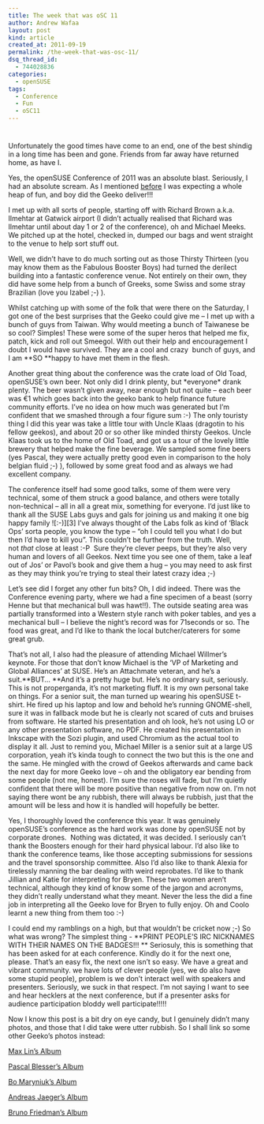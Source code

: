 ```yaml
---
title: The week that was oSC 11
author: Andrew Wafaa
layout: post
kind: article
created_at: 2011-09-19
permalink: /the-week-that-was-osc-11/
dsq_thread_id:
  - 744028836
categories:
  - openSUSE
tags:
  - Conference
  - Fun
  - oSC11
---
```

# 

Unfortunately the good times have come to an end, one of the best shindig in a long time has been and gone. Friends from far away have returned home, as have I.

Yes, the openSUSE Conference of 2011 was an absolute blast. Seriously, I had an absolute scream. As I mentioned [before][1] I was expecting a whole heap of fun, and boy did the Geeko deliver!!!

 [1]: http://andrew.wafaa.eu/2011/08/30/what-the-opensuse-conference-means-to-me.html "What the openSUSE Conference means to me"

I met up with all sorts of people, starting off with Richard Brown a.k.a. Ilmehtar at Gatwick airport (I didn’t actually realised that Richard was Ilmehtar until about day 1 or 2 of the conference), oh and Michael Meeks. We pitched up at the hotel, checked in, dumped our bags and went straight to the venue to help sort stuff out.

Well, we didn’t have to do much sorting out as those Thirsty Thirteen (you may know them as the Fabulous Booster Boys) had turned the derilect building into a fantastic conference venue. Not entirely on their own, they did have some help from a bunch of Greeks, some Swiss and some stray Brazilian (love you Izabel ;-) ).

Whilst catching up with some of the folk that were there on the Saturday, I got one of the best surprises that the Geeko could give me – I met up with a bunch of guys from Taiwan. Why would meeting a bunch of Taiwanese be so cool? Simples! These were some of the super heros that helped me fix, patch, kick and roll out Smeegol. With out their help and encouragement I doubt I would have survived. They are a cool and crazy  bunch of guys, and I am **SO **happy to have met them in the flesh.

Another great thing about the conference was the crate load of Old Toad, openSUSE’s own beer. Not only did I drink plenty, but \*everyone\* drank plenty. The beer wasn’t given away, near enough but not quite – each beer was €1 which goes back into the geeko bank to help finance future community efforts. I’ve no idea on how much was generated but I’m confident that we smashed through a four figure sum :-) The only touristy thing I did this year was take a little tour with Uncle Klaas (dragotin to his fellow geekos), and about 20 or so other like minded thirsty Geekos. Uncle Klaas took us to the home of Old Toad, and got us a tour of the lovely little brewery that helped make the fine beverage. We sampled some fine beers (yes Pascal, they were actually pretty good even in comparison to the holy belgian fluid ;-) ), followed by some great food and as always we had excellent company.

The conference itself had some good talks, some of them were very technical, some of them struck a good balance, and others were totally non-technical – all in all a great mix, something for everyone. I’d just like to thank all the SUSE Labs guys and gals for joining us and making it one big happy family ![:-)][3] I’ve always thought of the Labs folk as kind of ‘Black Ops’ sorta people, you know the type – “oh I could tell you what I do but then I’d have to kill you”. This couldn’t be further from the truth. Well, not *that* close at least :-P  Sure they’re clever peeps, but they’re also very human and lovers of all Geekos. Next time you see one of them, take a leaf out of Jos’ or Pavol’s book and give them a hug – you may need to ask first as they may think you’re trying to steal their latest crazy idea ;-)

Let’s see did I forget any other fun bits? Oh, I did indeed. There was the Conference evening party, where we had a fine specimen of a beast (sorry Henne but that mechanical bull was hawt!!). The outside seating area was partially transformed into a Western style ranch with poker tables, and yes a mechanical bull – I believe the night’s record was for 71seconds or so. The food was great, and I’d like to thank the local butcher/caterers for some great grub.

That’s not all, I also had the pleasure of attending Michael Willmer’s keynote. For those that don’t know Michael is the ‘VP of Marketing and Global Alliances’ at SUSE. He’s an Attachmate veteran, and he’s a suit.**BUT… **And it’s a pretty huge but. He’s no ordinary suit, seriously. This is not properganda, it’s not marketing fluff. It is my own personal take on things. For a senior suit, the man turned up wearing his openSUSE t-shirt. He fired up his laptop and low and behold he’s running GNOME-shell, sure it was in fallback mode but he is clearly not scared of cuts and bruises from software. He started his presentation and oh look, he’s not using LO or any other presentation software, no PDF. He created his presentation in Inkscape with the Sozi plugin, and used Chromium as the actual tool to display it all. Just to remind you, Michael Miller is a senior suit at a large US corporation, yeah it’s kinda tough to connect the two but this is the one and the same. He mingled with the crowd of Geekos afterwards and came back the next day for more Geeko love – oh and the obligatory ear bending from some people (not me, honest). I’m sure the roses will fade, but I’m quietly confident that there will be more positive than negative from now on. I’m not saying there wont be any rubbish, there will always be rubbish, just that the amount will be less and how it is handled will hopefully be better.

Yes, I thoroughly loved the conference this year. It was genuinely openSUSE’s conference as the hard work was done by openSUSE not by corporate drones.  Nothing was dictated, it was decided. I seriously can’t thank the Boosters enough for their hard physical labour. I’d also like to thank the conference teams, like those accepting submissions for sessions and the travel sponsorship committee. Also I’d also like to thank Alexia for tirelessly manning the bar dealing with weird reprobates. I’d like to thank Jillian and Katie for interpreting for Bryen. These two women aren’t technical, although they kind of know some of the jargon and acronyms, they didn’t really understand what they meant. Never the less the did a fine job in interpreting all the Geeko love for Bryen to fully enjoy. Oh and Coolo learnt a new thing from them too :-)

I could end my ramblings on a high, but that wouldn’t be cricket now ;-) So what was wrong? The simplest thing - **PRINT PEOPLE’S IRC NICKNAMES WITH THEIR NAMES ON THE BADGES!!! ** Seriosuly, this is something that has been asked for at each conference. Kindly do it for the next one, please. That’s an easy fix, the next one isn’t so easy. We have a great and vibrant community. we have lots of clever people (yes, we do also have some stupid people), problem is we don’t interact well with speakers and presenters. Seriously, we suck in that respect. I’m not saying I want to see and hear hecklers at the next conference, but if a presenter asks for audience participation bloddy well participate!!!!!

Now I know this post is a bit dry on eye candy, but I genuinely didn’t many photos, and those that I did take were utter rubbish. So I shall link so some other Geeko’s photos instead:

[Max Lin’s Album][5]

 [5]: https://picasaweb.google.com/115841515393036733761/GermanTrip2011 "Max Lin's German Trip 2011"

[Pascal Blesser’s Album][6]

 [6]: https://picasaweb.google.com/117680951975244630647/OpenSUSEConference2011 "Yaloki's openSUSE Conference 2011"

[Bo Maryniuk’s Album][7]

 [7]: http://www.flickr.com/photos/marblebutterfly/sets/72157627532966563 "RWX³"

[Andreas Jaeger’s Album][8]

 [8]: http://ajaeger.smugmug.com/Events/osc11/ "AJ's oSC11"

[Bruno Friedman’s Album][9]

 [9]: http://picasaweb.google.com/106984497522620355261/OpenSUSEConference2011Nuremberg?authuser=0&feat=directlink "tigerfoot's openSUSE Conference 2011 Nuremberg"
